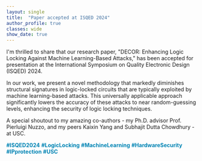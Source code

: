 ```yaml
---
layout: single
title:  "Paper accepted at ISQED 2024"
author_profile: true
classes: wide
show_date: true
---
```

<!-- <p class="page__meta"> <i class="fas fa-calendar-alt" aria-hidden="true"></i> {{ page.date | date: "%B %d, %Y" }}</p> -->
<p>
  I'm thrilled to share that our research paper, "DECOR: Enhancing Logic Locking Against Machine Learning-Based Attacks," has been accepted for presentation at the International Symposium on Quality Electronic Design (ISQED) 2024.
</p>
<p>
  In our work, we present a novel methodology that markedly diminishes structural signatures in logic-locked circuits that are typically exploited by machine learning-based attacks. This universally applicable approach significantly lowers the accuracy of these attacks to near random-guessing levels, enhancing the security of logic locking techniques.
</p>
<p>
  A special shoutout to my amazing co-authors - my Ph.D. advisor Prof. Pierluigi Nuzzo, and my peers Kaixin Yang and Subhajit Dutta Chowdhury - at USC.
</p>
<style>
  .hashtag {
    color: #0084b4;
    font-weight: bold;
  }
</style>
<p>
  <span class="hashtag">#ISQED2024</span>
  <span class="hashtag">#LogicLocking</span>
  <span class="hashtag">#MachineLearning</span>
  <span class="hashtag">#HardwareSecurity</span>
  <span class="hashtag">#IPprotection</span>
  <span class="hashtag">#USC</span>
</p>